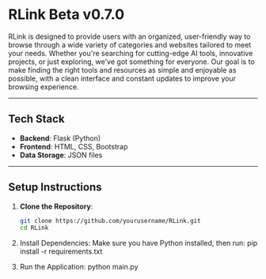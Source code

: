 # RLink Beta v0.7.0

RLink is designed to provide users with an organized, user-friendly way to browse through a wide variety of categories and websites tailored to meet your needs. Whether you're searching for cutting-edge AI tools, innovative projects, or just exploring, we've got something for everyone. Our goal is to make finding the right tools and resources as simple and enjoyable as possible, with a clean interface and constant updates to improve your browsing experience.


---

## Tech Stack

- **Backend**: Flask (Python)
- **Frontend**: HTML, CSS, Bootstrap
- **Data Storage**: JSON files

---

## Setup Instructions

1. **Clone the Repository**:
   ```bash
   git clone https://github.com/yourusername/RLink.git
   cd RLink

2. Install Dependencies: Make sure you have Python installed, then run:
   pip install -r requirements.txt

3. Run the Application:
   python main.py
